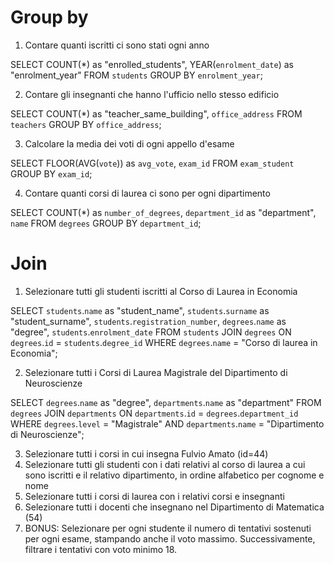 # Group by

1. Contare quanti iscritti ci sono stati ogni anno

SELECT COUNT(*) as "enrolled_students", YEAR(`enrolment_date`) as "enrolment_year"
FROM `students`
GROUP BY `enrolment_year`;

2. Contare gli insegnanti che hanno l'ufficio nello stesso edificio

SELECT COUNT(*) as "teacher_same_building", `office_address`
FROM `teachers`
GROUP BY `office_address`;

3. Calcolare la media dei voti di ogni appello d'esame

SELECT FLOOR(AVG(`vote`)) as `avg_vote`, `exam_id`
FROM `exam_student`
GROUP BY `exam_id`;

4. Contare quanti corsi di laurea ci sono per ogni dipartimento

SELECT COUNT(*) as `number_of_degrees`, `department_id` as "department", `name`
FROM `degrees`
GROUP BY `department_id`;

# Join

1. Selezionare tutti gli studenti iscritti al Corso di Laurea in Economia

SELECT `students`.`name` as "student_name", `students`.`surname` as "student_surname", `students`.`registration_number`, `degrees`.`name` as "degree", `students`.`enrolment_date`
FROM `students`
JOIN `degrees` ON `degrees`.`id` = `students`.`degree_id`
WHERE `degrees`.`name` = "Corso di laurea in Economia";

2. Selezionare tutti i Corsi di Laurea Magistrale del Dipartimento di
Neuroscienze

SELECT `degrees`.`name` as "degree", `departments`.`name` as "department"
FROM `degrees`
JOIN `departments` ON `departments`.`id` = `degrees`.`department_id`
WHERE `degrees`.`level` = "Magistrale" AND `departments`.`name` = "Dipartimento di Neuroscienze";

3. Selezionare tutti i corsi in cui insegna Fulvio Amato (id=44)
4. Selezionare tutti gli studenti con i dati relativi al corso di laurea a cui
sono iscritti e il relativo dipartimento, in ordine alfabetico per cognome e
nome
5. Selezionare tutti i corsi di laurea con i relativi corsi e insegnanti
6. Selezionare tutti i docenti che insegnano nel Dipartimento di
Matematica (54)
7. BONUS: Selezionare per ogni studente il numero di tentativi sostenuti
per ogni esame, stampando anche il voto massimo. Successivamente,
filtrare i tentativi con voto minimo 18.